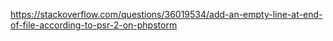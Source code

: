 https://stackoverflow.com/questions/36019534/add-an-empty-line-at-end-of-file-according-to-psr-2-on-phpstorm